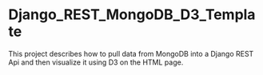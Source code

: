 # Django_REST_MongoDB_D3_Template
This project describes how to pull data from MongoDB into a Django REST Api and then visualize it using D3 on the HTML page.
